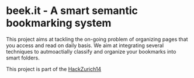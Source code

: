 beek.it - A smart semantic bookmarking system
=======

This project aims at tackling the on-going problem of organizing pages that you access and read on daily basis. We aim at integrating several techniques to autmoactially classify and organize your bookmarks into smart folders.

This project is part of the [HackZurich14](hackzurich.com)

